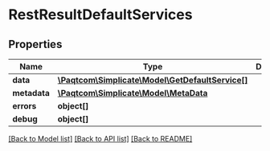 # RestResultDefaultServices

## Properties

 Name         | Type                                                                  | Description | Notes      
--------------|-----------------------------------------------------------------------|-------------|------------
 **data**     | [**\Paqtcom\Simplicate\Model\GetDefaultService[]**](GetDefaultService.md) |             | [optional] 
 **metadata** | [**\Paqtcom\Simplicate\Model\MetaData**](MetaData.md)                     |             | [optional] 
 **errors**   | **object[]**                                                          |             | [optional] 
 **debug**    | **object[]**                                                          |             | [optional] 

[[Back to Model list]](../README.md#documentation-for-models) [[Back to API list]](../README.md#documentation-for-api-endpoints) [[Back to README]](../README.md)


